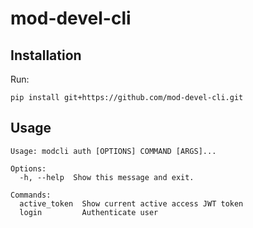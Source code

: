 # mod-devel-cli

## Installation

Run:

    pip install git+https://github.com/mod-devel-cli.git
    
## Usage

```
Usage: modcli auth [OPTIONS] COMMAND [ARGS]...

Options:
  -h, --help  Show this message and exit.

Commands:
  active_token  Show current active access JWT token
  login         Authenticate user
```
